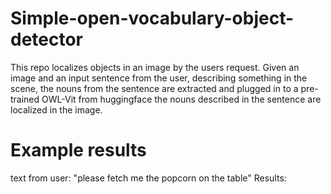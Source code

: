 # Simple-open-vocabulary-object-detector

This repo localizes objects in an image by the users request. Given an image and an input sentence from the user, describing something in the scene,  the nouns from the sentence are extracted and plugged in to a pre-trained OWL-Vit from huggingface the nouns described in the sentence are localized in the image.

# Example results
text from user: "please fetch me the popcorn on the table"
Results:




